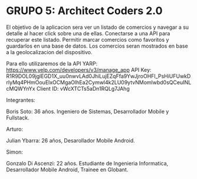 # GRUPO 5: Architect Coders 2.0

El objetivo  de la aplicacion sera ver un listado de comercios y navegar a su detalle al hacer click sobre una de ellas.
Conectarse a una API para recuperar este listado.
Permitir marcar comercios como favoritos y guardarlos en una base de datos.
Los comercios seran mostrados en base a la geolocalizacion del dispositivo.

Para ello utilizaremos de la API YARP:
https://www.yelp.com/developers/v3/manage_app
API Key: R1R9DOL09jglEGD1X_uu0nwvLAd0JhiLujEZqFfa9YwJjroOHFI_PsHiUFUwkDrlyMq4PHmOouElxOCMgaOlhEa2Cymwl4k2LU09ytvNMomlwbd0sQCeuINLcMQWYnYx
Client ID: vWcXTCTs5aDn1RQLg7JAhg

Integrantes:

Boris Soto:  36 años. Ingeniero de Sistemas, Desarrollador Mobile y Fullstack.

Arturo:

Julian Ybarra: 26 años, Desarollador Mobile Android.

Simon: 

Gonzalo Di Ascenzi: 22 años. Estudiante de Ingenieria Informatica, Desarrollador Mobile Android, Trainee en Globant.
